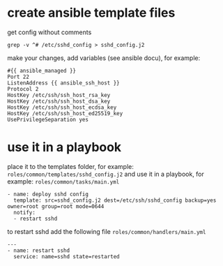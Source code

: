 # create ansible template files

get config without comments

```
grep -v ^# /etc/sshd_config > sshd_config.j2
```

make your changes, add variables (see ansible docu), for example:

```
#{{ ansible_managed }}
Port 22
ListenAddress {{ ansible_ssh_host }}
Protocol 2
HostKey /etc/ssh/ssh_host_rsa_key
HostKey /etc/ssh/ssh_host_dsa_key
HostKey /etc/ssh/ssh_host_ecdsa_key
HostKey /etc/ssh/ssh_host_ed25519_key
UsePrivilegeSeparation yes
```

# use it in a playbook

place it to the templates folder, for example: `roles/common/templates/sshd_config.j2` and use it in a playbook, for example: `roles/common/tasks/main.yml`

```
- name: deploy sshd config
  template: src=sshd_config.j2 dest=/etc/ssh/sshd_config backup=yes owner=root group=root mode=0644
  notify:
  - restart sshd
```

to restart sshd add the following file `roles/common/handlers/main.yml`

```
---
- name: restart sshd
  service: name=sshd state=restarted
```
